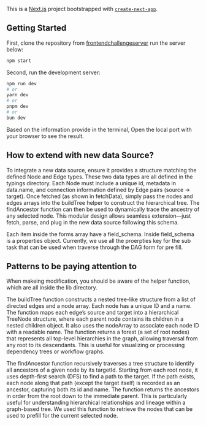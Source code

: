 This is a [Next.js](https://nextjs.org) project bootstrapped with [`create-next-app`](https://nextjs.org/docs/app/api-reference/cli/create-next-app).

## Getting Started
First, clone the repository from [frontendchallengeserver](https://github.com/mosaic-avantos/frontendchallengeserver)
run the server below:

```bash
npm start
```

Second, run the development server:

```bash
npm run dev
# or
yarn dev
# or
pnpm dev
# or
bun dev
```

Based on the information provide in the terminal, Open the local port with your browser to see the result.

## How to extend with new data Source?

To integrate a new data source, ensure it provides a structure matching the defined Node and Edge types. These two data types are all defined in the typings directory. Each Node must include a unique id, metadata in data.name, and connection information defined by Edge pairs (source → target). Once fetched (as shown in fetchData), simply pass the nodes and edges arrays into the buildTree helper to construct the hierarchical tree. The findAncestor function can then be used to dynamically trace the ancestry of any selected node. This modular design allows seamless extension—just fetch, parse, and plug in the new data source following this schema.

Each item inside the forms array have a field_schema. Inside field_schema is a properties object. Currently, we use all the proerpties key for the sub task that can be used when traverse through the DAG form for pre fill.

## Patterns to be paying attention to

When makeing modification, you should be aware of the helper function, which are all inside the lib directory.

The buildTree function constructs a nested tree-like structure from a list of directed edges and a node array. Each node has a unique ID and a name. The function maps each edge’s source and target into a hierarchical TreeNode structure, where each parent node contains its children in a nested children object. It also uses the nodeArray to associate each node ID with a readable name. The function returns a forest (a set of root nodes) that represents all top-level hierarchies in the graph, allowing traversal from any root to its descendants. This is useful for visualizing or processing dependency trees or workflow graphs.

The findAncestor function recursively traverses a tree structure to identify all ancestors of a given node by its targetId. Starting from each root node, it uses depth-first search (DFS) to find a path to the target. If the path exists, each node along that path (except the target itself) is recorded as an ancestor, capturing both its id and name. The function returns the ancestors in order from the root down to the immediate parent. This is particularly useful for understanding hierarchical relationships and lineage within a graph-based tree. We used this function to retrieve the nodes that can be used to prefill for the current selected node.
